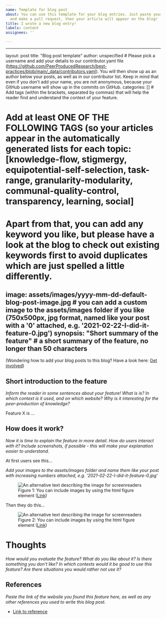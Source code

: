 ```yaml
---
name: Template for blog post
about: You can use this template for your blog entries. Just paste your content here
  and make a pull request, then your article will appear on the blog!
title: I wrote a new blog entry!
labels: content
assignees: ''

---
```


---
layout: post
title:  "Blog post template"
author: unspecified # Please pick a username and add your details to our contributor.yaml file (https://github.com/PeerProducedResearch/best-practices/blob/main/_data/contributors.yaml). You will then show up as an author below your posts, as well as in our contributor list. Keep in mind that even if you don't add your name, you are not anonymous, because your GitHub username will show up in the commits on GitHub. 
categories: [] # Add tags (within the brackets, separated by commas) that will help the reader find and understand the context of your feature. 
# Add at least ONE OF THE FOLLOWING TAGS (so your articles appear in the automatically generated lists for each topic: [knowledge-flow, stigmergy, equipotential-self-selection, task-range, granularity-modularity, communal-quality-control, transparency, learning, social] 
# Apart from that, you can add any keyword you like, but please have a look at the blog to check out existing keywords first to avoid duplicates which are just spelled a little differently.
image: assets/images/yyyy-mm-dd-default-blog-post-image.jpg # you can add a custom image to the assets/images folder if you like (750x500px, jpg format, named like your post with a '0' attached, e.g. '2021-02-22-I-did-it-feature-0.jpg')
synopsis: "Short summary of the feature" # a short summary of the feature, no longer than 50 characters
---

<p class="text-muted small">(Wondering how to add your blog posts to this blog? Have a look here: <a href="{{site.baseurl}}/get-involved">Get involved</a>)</p>

## Short introduction to the feature

_Inform the reader in some sentences about your feature! What is is? In which context is it used, and on which website? Why is it interesting for the peer-production of knowledge?_

Feature X is ...

## How does it work?

_Now it is time to explain the feature in more detail. How do users interact with it? Include screenshots, if possible - this will make your explanation easier to understand._

At first users see this... 

_Add your images to the assets/images folder and name them like your post with increasing numbers attached, e.g. '2021-02-22-I-did-it-feature-0.jpg'_

<figure class="figure">
  <img src="{{ site.baseurl }}/assets/images/yyyy-mm-dd-example-screenshot-1.jpg" class="figure-img img-fluid border border-secondary" alt="An alternative text describing the image for screenreaders">
  <figcaption class="figure-caption">Figure 1: You can include images by using the html figure element
(<a href="">Link</a>)</figcaption>
</figure>

Then they do this...

<figure class="figure">
  <img src="{{ site.baseurl }}/assets/images/yyyy-mm-dd-example-screenshot-2.jpg" class="figure-img img-fluid border border-secondary" alt="An alternative text describing the image for screenreaders">
  <figcaption class="figure-caption">Figure 2: You can include images by using the html figure element (<a href="">Link</a>)</figcaption>
</figure>

# Thoughts
_How would you evaluate the feature? What do you like about it? Is there something you don't like? In which contexts would it be good to use this feature? Are there situations you would rather not use it?_


## References
_Paste the link of the website you found this feature here, as well as any other references you used to write this blog post._
- [Link to reference](https://)
